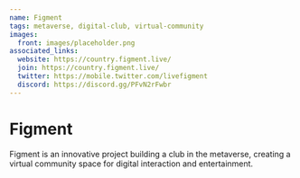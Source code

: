 ```yaml
---
name: Figment
tags: metaverse, digital-club, virtual-community
images:
  front: images/placeholder.png
associated_links:
  website: https://country.figment.live/
  join: https://country.figment.live/
  twitter: https://mobile.twitter.com/livefigment
  discord: https://discord.gg/PFvN2rFwbr
---
```


# Figment

Figment is an innovative project building a club in the metaverse, creating a virtual community space for digital interaction and entertainment.